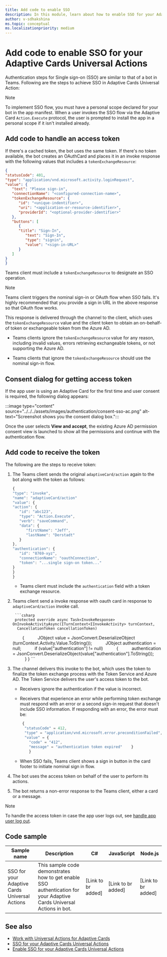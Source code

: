 ```yaml
---
title: Add code to enable SSO
description: In this module, learn about how to enable SSO for your Adaptive Cards Universal Actions.
author: v-sdhakshina
ms.topic: conceptual
ms.localizationpriority: medium
---
```


# Add code to enable SSO for your Adaptive Cards Universal Actions

Authentication steps for Single sign-on (SSO) are similar to that of a bot in Teams. Following are the steps to achieve SSO in Adaptive Cards Universal Action:

> [!NOTE]
> To implement SSO flow, you must have a personal scope declared for your bot in the app manifest. When a user invokes the SSO flow via the Adaptive Card `Action.Execute` protocol, the user is prompted to install the app in a personal scope if it isn't installed already.

## Add code to handle an access token

If there's a cached token, the bot uses the same token. If there's no token available, the bot creates an OAuthCard and places it in an invoke response with the following values that includes a `tokenExchangeResource`:

```JSON
{
"statusCode": 401,
"type": "application/vnd.microsoft.activity.loginRequest",
"value": {
   "text": "Please sign-in",
   "connectionName": "<configured-connection-name>",
   "tokenExchangeResource": {
      "id": "<unique-indentifier>",
      "uri": "<application-or-resource-identifier>",
      "providerId": "<optional-provider-identifier>"
   },
   "buttons": [
      {
      "title": "Sign-In",
         "text": "Sign-In",
         "type": "signin",
         "value": "<sign-in-URL>"
      }
   ]
}
}
```

Teams client must include a `tokenExchangeResource` to designate an SSO operation.

> [!NOTE]
> Teams client triggers the nominal sign-in or OAuth flow when SSO fails. It's highly recommended that you provide a sign in URL in the above response so that OAuth flow works.

This response is delivered through the channel to the client, which uses the `tokenExchangeResource` value and the client token to obtain an on-behalf-of token or exchangeable token from the Azure AD.

* Teams clients ignore the `tokenExchangeResource` value for any reason, including invalid values, errors retrieving exchangeable tokens, or not supporting the Azure AD.

* Teams clients that ignore the `tokenExchangeResource` should use the nominal sign-in flow.

## Consent dialog for getting access token

If the app user is using an Adaptive Card for the first time and user consent is required, the following dialog appears:

   :::image type="content" source="../../../assets/images/authentication/consent-sso-ac.png" alt-text="Screenshot shows you the consent dialog box.":::

Once the user selects **View and accept**, the existing Azure AD permission consent view is launched to show all the permissions and continue with the authentication flow.

## Add code to receive the token

The following are the steps to receive token:

1. The Teams client sends the original `adaptiveCard/action` again to the bot along with the token as follows:

    ```javascript
    {
    "type": "invoke",
    "name": "adaptiveCard/action"
    "value": {
    "action": {
       "id": "abc123",
       "type": "Action.Execute",
       "verb": "saveCommand",
       "data": {
          "firstName": "Jeff",
          "lastName": "Derstadt"
       }
    },
    "authentication": {
       "id": "8769-xyz",
       "connectionName": "oauthConnection",
       "token": "...single sign-on token..."
    }
    }
    }
    ```

    * Teams client must include the `authentication` field with a token exchange resource.

1. Teams client send a invoke response with oauth card in response to `adaptiveCard/action` invoke call.

        ```csharp
        protected override async Task<InvokeResponse> OnInvokeActivityAsync(ITurnContext<IInvokeActivity> turnContext, 
         CancellationToken cancellationToken)
            {
              JObject value = JsonConvert.DeserializeObject<JObject>
              (turnContext.Activity.Value.ToString());
              JObject authentication = null;
              if (value["authentication"] != null)
              {
              authentication = JsonConvert.DeserializeObject<JObject>(value["authentication"].ToString());
              }
            }
        ```

1. The channel delivers this invoke to the bot, which uses the token to finalize the token exchange process with the Token Service and Azure AD. The Token Service delivers the user's access token to the bot.
   * Receivers ignore the authentication if the value is incorrect.
   * Receivers that experience an error while performing token exchange must respond with an error or a second sign-in request that doesn't include SSO information. If responding with an error, the error must be:

        ```javascript
         {
          "statusCode" = 412,
          "type" = "application/vnd.microsoft.error.preconditionFailed",
          "value" = {
            "code" = "412",
            "message" = "authentication token expired"    }
            }
        ```

   * When SSO fails, Teams client shows a sign in button in the card footer to initiate nominal sign in flow.

1. The bot uses the access token on behalf of the user to perform its actions.
1. The bot returns a non-error response to the Teams client, either a card or a message.

> [!NOTE]
> To handle the access token in case the app user logs out, see [handle app user log out](../../../bots/how-to/authentication/bot-sso-code.md#handle-app-user-log-out).

## Code sample

| **Sample name** | **Description** | **C#** | **JavaScript** | **Node.js** |
| --- | --- | --- | --- | --- |
| SSO for your Adaptive Cards Universal Actions | This sample code demonstrates how to get enable SSO authentication for your Adaptive Cards Universal Actions in bot. | [Link to br added] | [Link to br added] | [Link to br added] |

## See also

* [Work with Universal Actions for Adaptive Cards](Work-with-Universal-Actions-for-Adaptive-Cards.md)
* [SSO for your Adaptive Cards Universal Actions](enable-sso-for-your-adaptive-cards-universal-action.md)
* [Enable SSO for your Adaptive Cards Universal Actions](sso-adaptive-cards-universal-action.md)
